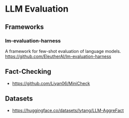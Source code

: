 # LLM Evaluation

## Frameworks

### lm-evaluation-harness
A framework for few-shot evaluation of language models. 
https://github.com/EleutherAI/lm-evaluation-harness

## Fact-Checking
- https://github.com/Liyan06/MiniCheck



## Datasets
- https://huggingface.co/datasets/lytang/LLM-AggreFact